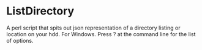ListDirectory
===

A perl script that spits out json representation of a directory listing or location on your hdd. For Windows. Press ? at the command line for the list of options.
